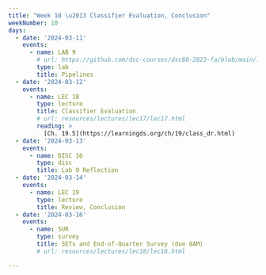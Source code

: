 ```yaml
---
title: "Week 10 \u2013 Classifier Evaluation, Conclusion"
weekNumber: 10
days:
  - date: '2024-03-11'
    events:
      - name: LAB 9
        # url: https://github.com/dsc-courses/dsc80-2023-fa/blob/main/labs/lab09/lab.ipynb
        type: lab
        title: Pipelines
  - date: '2024-03-12'
    events:
      - name: LEC 18
        type: lecture
        title: Classifier Evaluation
        # url: resources/lectures/lec17/lec17.html
        reading: >
          [Ch. 19.5](https://learningds.org/ch/19/class_dr.html)
  - date: '2024-03-13'
    events:
      - name: DISC 10
        type: disc
        title: Lab 9 Reflection
  - date: '2024-03-14'
    events:
      - name: LEC 19
        type: lecture
        title: Review, Conclusion
  - date: '2024-03-16'
    events:
      - name: SUR
        type: survey
        title: SETs and End-of-Quarter Survey (due 8AM)
        # url: resources/lectures/lec18/lec18.html

---
```

